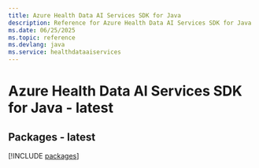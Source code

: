 ```yaml
---
title: Azure Health Data AI Services SDK for Java
description: Reference for Azure Health Data AI Services SDK for Java
ms.date: 06/25/2025
ms.topic: reference
ms.devlang: java
ms.service: healthdataaiservices
---
```

# Azure Health Data AI Services SDK for Java - latest
## Packages - latest
[!INCLUDE [packages](health-data-ai-services-index.md)]